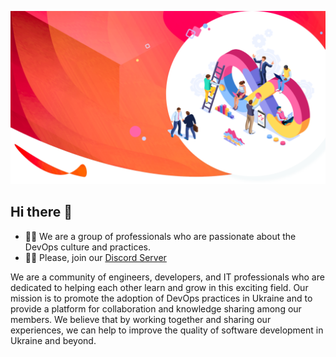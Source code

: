 ![DevOps](profile/assets/devops_consulting_service_by_fineshift_dfj3gip.png)

## Hi there 👋

- 🙋‍♀️ We are a group of professionals who are passionate about the DevOps culture and practices.
- 👩‍💻 Please, join our [Discord Server](https://discord.gg/Cmg84Mu7)

<!--

**Here are some ideas to get you started:**

🙋‍♀️ A short introduction - what is your organization all about?
🌈 Contribution guidelines - how can the community get involved?
👩‍💻 Useful resources - where can the community find your docs? Is there anything else the community should know?
🍿 Fun facts - what does your team eat for breakfast?
🧙 Remember, you can do mighty things with the power of [Markdown](https://docs.github.com/github/writing-on-github/getting-started-with-writing-and-formatting-on-github/basic-writing-and-formatting-syntax)
-->

We are a community of engineers, developers, and IT professionals who are dedicated to helping each other learn and grow in this exciting field. Our mission is to promote the adoption of DevOps practices in Ukraine and to provide a platform for collaboration and knowledge sharing among our members. We believe that by working together and sharing our experiences, we can help to improve the quality of software development in Ukraine and beyond.
